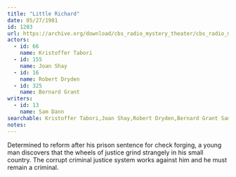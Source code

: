 ```yaml
---
title: "Little Richard"
date: 05/27/1981
id: 1203
url: https://archive.org/download/cbs_radio_mystery_theater/cbs_radio_mystery_theater-1201-1250.zip/cbs_radio_mystery_theater-1201-1250%2Fcbsrmt_1203_little_richard.mp3
actors:  
  - id: 66
    name: Kristoffer Tabori  
  - id: 155
    name: Joan Shay  
  - id: 16
    name: Robert Dryden  
  - id: 325
    name: Bernard Grant
writers:  
  - id: 13
    name: Sam Dann
searchable: Kristoffer Tabori,Joan Shay,Robert Dryden,Bernard Grant Sam Dann
notes:  
---
```

Determined to reform after his prison sentence for check forging, a young man discovers that the wheels of justice grind strangely in his small country. The corrupt criminal justice system works against him and he must remain a criminal.
